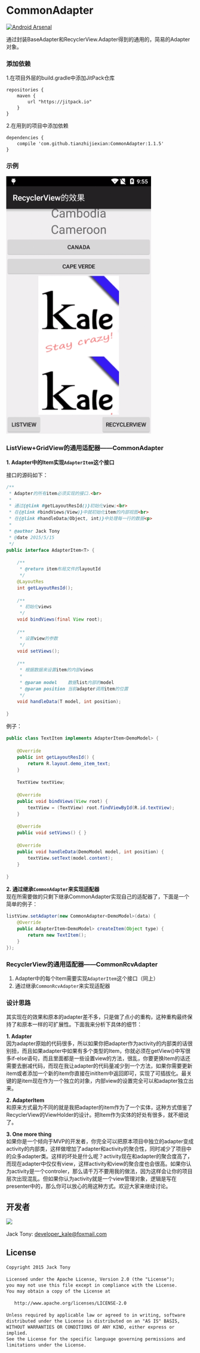 # CommonAdapter

[![Android Arsenal](https://img.shields.io/badge/Android%20Arsenal-CommonAdapter-brightgreen.svg?style=flat)](http://android-arsenal.com/details/1/1861)  

通过封装BaseAdapter和RecyclerView.Adapter得到的通用的，简易的Adapter对象。  


### 添加依赖  
1.在项目外层的build.gradle中添加JitPack仓库

```  
repositories {
	maven {
		url "https://jitpack.io"
	}
}
```    
2.在用到的项目中添加依赖  

```  
dependencies {
	compile 'com.github.tianzhijiexian:CommonAdapter:1.1.5'
}    
```
### 示例     
![](./demo/demo.png)

### ListView+GridView的通用适配器——CommonAdapter    

**1. Adapter中的Item实现`AdapterItem`这个接口**    

接口的源码如下：   

```java   
/**
 * Adapter的所有item必须实现的接口.<br>
 * 
 * 通过{@link #getLayoutResId()}初始化view;<br>
 * 在{@link #bindViews(View)}中就初始化item的内部视图<br>
 * 在{@link #handleData(Object, int)}中处理每一行的数据<p>
 * 
 * @author Jack Tony
 * @date 2015/5/15
 */
public interface AdapterItem<T> {

    /**
     * @return item布局文件的layoutId
     */
    @LayoutRes
    int getLayoutResId();

    /**
     * 初始化views
     */
    void bindViews(final View root);

    /**
     * 设置view的参数
     */
    void setViews();

    /**
     * 根据数据来设置item的内部views
     *
     * @param model    数据list内部的model
     * @param position 当前adapter调用item的位置
     */
    void handleData(T model, int position);

}  
```  
 
例子：  

```java   
public class TextItem implements AdapterItem<DemoModel> {

    @Override
    public int getLayoutResId() {
        return R.layout.demo_item_text;
    }

    TextView textView;

    @Override
    public void bindViews(View root) {
        textView = (TextView) root.findViewById(R.id.textView);
    }

    @Override
    public void setViews() { }

    @Override
    public void handleData(DemoModel model, int position) {
        textView.setText(model.content);
    }

}
```  

**2. 通过继承`CommonAdapter`来实现适配器**  
现在所需要做的只剩下继承CommonAdapter实现自己的适配器了，下面是一个简单的例子：  

```java
listView.setAdapter(new CommonAdapter<DemoModel>(data) {
    @Override
    public AdapterItem<DemoModel> createItem(Object type) {
        return new TextItem();
    }
});
```

### RecyclerView的通用适配器——CommonRcvAdapter 
1. Adapter中的每个Item需要实现`AdapterItem`这个接口（同上）  
2. 通过继承`CommonRcvAdapter`来实现适配器  

  
### 设计思路  
其实现在的效果和原本的adapter差不多，只是做了点小的重构，这种重构最终保持了和原本一样的可扩展性。下面我来分析下具体的细节：  

**1. Adapter**  
因为adapter原始的代码很多，所以如果你把adapter作为activity的内部类的话很别扭，而且如果adapter中如果有多个类型的Item，你就必须在getView()中写很多if-else语句，而且里面都是一些设置view的方法，很乱，你要更换Item的话还需要去删减代码，而现在我让adapter的代码量减少到一个方法，如果你需要更新item或者添加一个新的item你直接在initItem中返回即可，实现了可插拔化。最关键的是item现在作为一个独立的对象，内部view的设置完全可以和adapter独立出来。  

**2. AdapterItem**  
和原来方式最为不同的就是我把adapter的item作为了一个实体，这种方式借鉴了RecyclerView的ViewHolder的设计。把Item作为实体的好处有很多，就不细说了。

**3. One more thing**  
如果你是一个倾向于MVP的开发者，你完全可以把原本项目中独立的adapter变成activity的内部类，这样做增加了adapter和activity的聚合性，同时减少了项目中的众多adapter类。这样的坏处是什么呢？activity现在和adapter的聚合度高了，而现在adapter中仅仅有view，这样activity和view的聚合度也会很高。如果你认为activity是一个controler，那么请千万不要用我的做法，因为这样会让你的项目层次出现混乱。但如果你认为activity就是一个view管理对象，逻辑是写在presenter中的，那么你可以放心的用这种方式。欢迎大家来继续讨论。



## 开发者
![](https://avatars3.githubusercontent.com/u/9552155?v=3&s=460)

Jack Tony: <developer_kale@foxmail.com>  


## License

    Copyright 2015 Jack Tony

    Licensed under the Apache License, Version 2.0 (the "License");
    you may not use this file except in compliance with the License.
    You may obtain a copy of the License at

       http://www.apache.org/licenses/LICENSE-2.0

    Unless required by applicable law or agreed to in writing, software
    distributed under the License is distributed on an "AS IS" BASIS,
    WITHOUT WARRANTIES OR CONDITIONS OF ANY KIND, either express or implied.
    See the License for the specific language governing permissions and
    limitations under the License.

 
